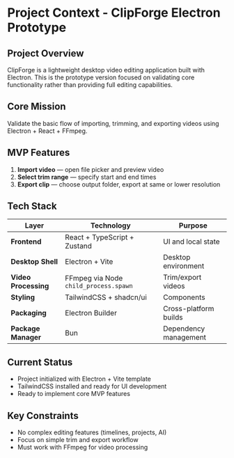 # Project Context - ClipForge Electron Prototype

## Project Overview

ClipForge is a lightweight desktop video editing application built with Electron. This is the prototype version focused on validating core functionality rather than providing full editing capabilities.

## Core Mission

Validate the basic flow of importing, trimming, and exporting videos using Electron + React + FFmpeg.

## MVP Features

1. **Import video** — open file picker and preview video
2. **Select trim range** — specify start and end times
3. **Export clip** — choose output folder, export at same or lower resolution

## Tech Stack

| Layer                | Technology                            | Purpose               |
| -------------------- | ------------------------------------- | --------------------- |
| **Frontend**         | React + TypeScript + Zustand          | UI and local state    |
| **Desktop Shell**    | Electron + Vite                       | Desktop environment   |
| **Video Processing** | FFmpeg via Node `child_process.spawn` | Trim/export videos    |
| **Styling**          | TailwindCSS + shadcn/ui               | Components            |
| **Packaging**        | Electron Builder                      | Cross-platform builds |
| **Package Manager**  | Bun                                   | Dependency management |

## Current Status

- Project initialized with Electron + Vite template
- TailwindCSS installed and ready for UI development
- Ready to implement core MVP features

## Key Constraints

- No complex editing features (timelines, projects, AI)
- Focus on simple trim and export workflow
- Must work with FFmpeg for video processing
